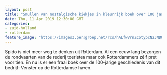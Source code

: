 ```yaml
---
layout: post
title: "Smullen van nostalgische kiekjes in kleurrijk boek over 100 jaar Spido"
date: Thu, 11 Apr 2019 12:30:00 GMT
categories: 
- zuid-holland 
- rotterdam 
feature_image: "https://images3.persgroep.net/rcs/hALfwVrnZCotypcN2JNDU9eYHeE/diocontent/145235441/_fitwidth/400/?appId=21791a8992982cd8da851550a453bd7f&quality=0.7"
---
```


Spido is niet meer weg te denken uit Rotterdam. Al een eeuw lang bezorgen de rondvaarten van de rederij toeristen maar ook Rotterdammers zélf pret voor tien. En nu is er een fraai boek over de 100-jarige geschiedenis van dit bedrijf: Venster op de Rotterdamse haven.
